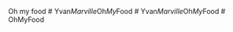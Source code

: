 Oh my food
#   Y v a n _ M a r v i l l e _ O h _ M y _ F o o d  
 #   Y v a n _ M a r v i l l e _ O h _ M y _ F o o d  
 #   O h M y F o o d  
 
